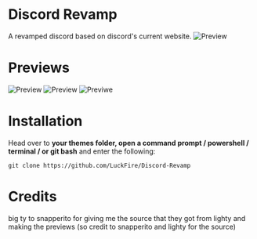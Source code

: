 # Discord Revamp
A revamped discord based on discord's current website.
![Preview](https://cdn.discordapp.com/attachments/755125985330069599/755132332041568490/unknown.png)

# Previews
![Preview](https://cdn.discordapp.com/attachments/755125985330069599/755132848553590834/unknown.png)
![Preview](https://cdn.discordapp.com/attachments/755125985330069599/755132710019661907/unknown.png)
![Previwe](https://cdn.discordapp.com/attachments/755125985330069599/755134032685039616/unknown.png)

# Installation
Head over to **your themes folder, open a command prompt / powershell / terminal / or git bash** and enter the following:

    git clone https://github.com/LuckFire/Discord-Revamp

# Credits
big ty to snapperito for giving me the source that they got from lighty and making the previews (so credit to snapperito and lighty for the source) 
